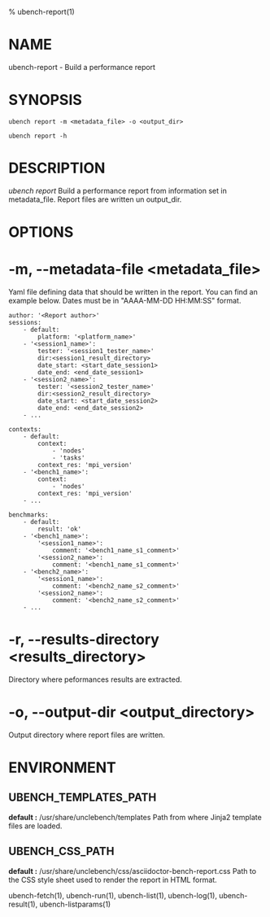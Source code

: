 % ubench-report(1)

# NAME


ubench-report - Build a performance report

# SYNOPSIS

    ubench report -m <metadata_file> -o <output_dir>

    ubench report -h

# DESCRIPTION


*ubench report*   Build a performance report from information set in metadata_file.
		  Report files are written un output_dir.

# OPTIONS

# -m, --metadata-file <metadata_file>
  Yaml file defining data that should be written in the report.
  You can find an example below. Dates must be in "AAAA-MM-DD HH:MM:SS" format. 

```
author: '<Report author>'
sessions:
    - default:
        platform: '<platform_name>'
    - '<session1_name>':
        tester: '<session1_tester_name>'
       	dir:<session1_result_directory>
        date_start: <start_date_session1>
        date_end: <end_date_session1>
    - '<session2_name>':
        tester: '<session2_tester_name>'
        dir:<session2_result_directory>
        date_start: <start_date_session2>
        date_end: <end_date_session2>
    - ...

contexts:
    - default:
        context:
            - 'nodes'
            - 'tasks'
        context_res: 'mpi_version'
    - '<bench1_name>':
        context:
            - 'nodes'
        context_res: 'mpi_version'
    - ...

benchmarks:
    - default:
        result: 'ok'
    - '<bench1_name>':
        '<session1_name>':
            comment: '<bench1_name_s1_comment>'
        '<session2_name>':
            comment: '<bench1_name_s1_comment>'
    - '<bench2_name>':
        '<session1_name>':
            comment: '<bench2_name_s2_comment>'
        '<session2_name>':
            comment: '<bench2_name_s2_comment>'
    - ...
```


# -r, --results-directory <results_directory>
  Directory where peformances results are extracted.

# -o, --output-dir <output_directory>
  Output directory where report files are written.


# ENVIRONMENT

## UBENCH_TEMPLATES_PATH
   **default :** /usr/share/unclebench/templates
   Path from where Jinja2 template files are loaded.

## UBENCH_CSS_PATH
   **default :** /usr/share/unclebench/css/asciidoctor-bench-report.css
   Path to the CSS style sheet used to render the report in HTML format.



ubench-fetch(1), ubench-run(1), ubench-list(1), ubench-log(1), ubench-result(1), ubench-listparams(1)
